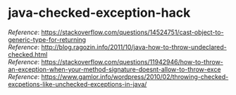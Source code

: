 # java-checked-exception-hack
_Reference_: https://stackoverflow.com/questions/14524751/cast-object-to-generic-type-for-returning  
_Reference_: http://blog.ragozin.info/2011/10/java-how-to-throw-undeclared-checked.html  
_Reference_: https://stackoverflow.com/questions/11942946/how-to-throw-an-exception-when-your-method-signature-doesnt-allow-to-throw-exce  
_Reference_: https://www.gamlor.info/wordpress/2010/02/throwing-checked-excpetions-like-unchecked-exceptions-in-java/
